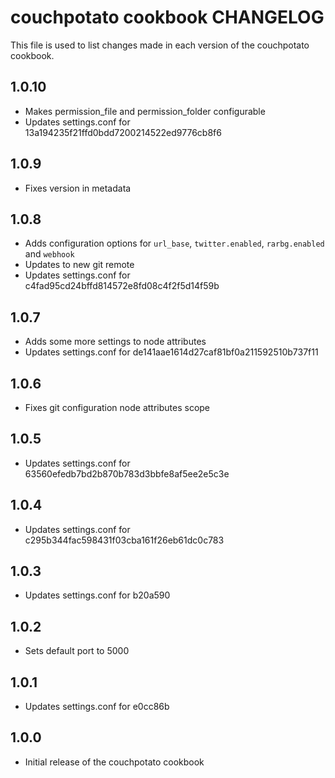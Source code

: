 couchpotato cookbook CHANGELOG
==============================

This file is used to list changes made in each version of the couchpotato cookbook.

1.0.10
------
* Makes permission_file and permission_folder configurable
* Updates settings.conf for 13a194235f21ffd0bdd7200214522ed9776cb8f6

1.0.9
-----
* Fixes version in metadata

1.0.8
-----
* Adds configuration options for `url_base`, `twitter.enabled`, `rarbg.enabled` and `webhook`
* Updates to new git remote
* Updates settings.conf for c4fad95cd24bffd814572e8fd08c4f2f5d14f59b

1.0.7
-----
* Adds some more settings to node attributes
* Updates settings.conf for de141aae1614d27caf81bf0a211592510b737f11

1.0.6
-----
* Fixes git configuration node attributes scope

1.0.5
-----
* Updates settings.conf for 63560efedb7bd2b870b783d3bbfe8af5ee2e5c3e

1.0.4
----
* Updates settings.conf for c295b344fac598431f03cba161f26eb61dc0c783

1.0.3
----
* Updates settings.conf for b20a590

1.0.2
----
* Sets default port to 5000

1.0.1
-----
* Updates settings.conf for e0cc86b

1.0.0
-----
* Initial release of the couchpotato cookbook
